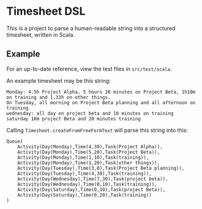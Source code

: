 Timesheet DSL
=============

This is a project to parse a human-readable string into a structured timesheet, written in Scala.

Example
-------

For an up-to-date reference, view the test files in `src/test/scala`.

An example timesheet may be this string:

```
Monday: 4.5h Project Alpha, 5 hours 20 minutes on Project Beta, 1h10m on training and 1.33h on other things.
On Tuesday, all morning on Project Beta planning and all afternoon on training
wednesday: all day on project beta and 10 minutes on training
saturday 10m project Beta and 20 minutes training
```

Calling `Timesheet.createFromFreeFormText` will parse this string into this:


```
Queue(
    Activity(Day(Monday),Time(4,30),Task(Project Alpha)),
    Activity(Day(Monday),Time(5,20),Task(Project Beta)),
    Activity(Day(Monday),Time(1,10),Task(training)),
    Activity(Day(Monday),Time(1,20),Task(other things)),
    Activity(Day(Tuesday),Time(3,0),Task(Project Beta planning)),
    Activity(Day(Tuesday),Time(4,30),Task(training)),
    Activity(Day(Wednesday),Time(7,30),Task(project beta)),
    Activity(Day(Wednesday),Time(0,10),Task(training)),
    Activity(Day(Saturday),Time(0,10),Task(project Beta)),
    Activity(Day(Saturday),Time(0,20),Task(training))
)
```
